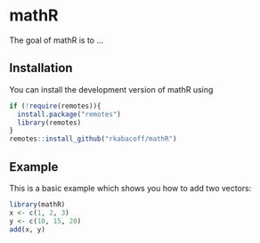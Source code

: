 
# mathR

The goal of mathR is to ...

## Installation

You can install the development version of mathR using 

``` r
if (!require(remotes)){
  install.package("remotes")
  library(remotes)
}
remotes::install_github("rkabacoff/mathR")
```

## Example

This is a basic example which shows you how to add two vectors:

``` r
library(mathR)
x <- c(1, 2, 3)
y <- c(10, 15, 20)
add(x, y)
```

